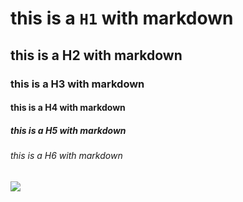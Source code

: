 # this is a `H1` with markdown
## this is a H2 with markdown
### this is a H3 with markdown
#### this is a H4 with markdown
##### this is a H5 with markdown
###### this is a H6 with markdown

![](https://octodex.github.com/images/yaktocat.png)

